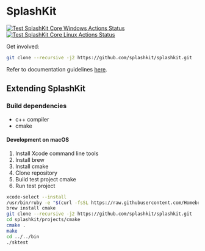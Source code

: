 # SplashKit

[![Test SplashKit Core Windows Actions Status](https://github.com/splashkit/splashkit-core/workflows/SplashKit%20Core%20Windows/badge.svg)](https://github.com/splashkit/splashkit-core/actions) [![Test SplashKit Core Linux Actions Status](https://github.com/splashkit/splashkit-core/workflows/SplashKit%20Core%20Linux/badge.svg)](https://github.com/splashkit/splashkit-core/actions)

Get involved:

```bash
git clone --recursive -j2 https://github.com/splashkit/splashkit.git
```

Refer to documentation guidelines [here](https://github.com/splashkit/splashkit-translator#splashkit-documentation-guidelines).

## Extending SplashKit

### Build dependencies

* c++ compiler
* cmake

#### Development on macOS

1. Install Xcode command line tools
1. Install brew
1. Install cmake
1. Clone repository
1. Build test project cmake
1. Run test project

```sh
xcode-select --install
/usr/bin/ruby -e "$(curl -fsSL https://raw.githubusercontent.com/Homebrew/install/master/install)"
brew install cmake
git clone --recursive -j2 https://github.com/splashkit/splashkit.git
cd splashkit/projects/cmake
cmake .
make
cd ../../bin
./sktest
```
